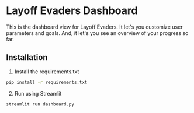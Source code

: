 # Layoff Evaders Dashboard

This is the dashboard view for Layoff Evaders. It let's you customize user parameters and goals. And, it let's you see an overview of your progress so far.

## Installation

1. Install the requirements.txt 

```bash
pip install -r requirements.txt
```

2. Run using Streamlit

```
streamlit run dashboard.py
```